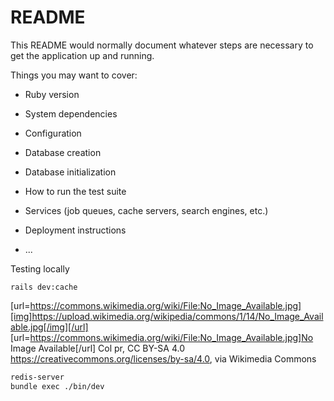 # README

This README would normally document whatever steps are necessary to get the
application up and running.

Things you may want to cover:

* Ruby version

* System dependencies

* Configuration

* Database creation

* Database initialization

* How to run the test suite

* Services (job queues, cache servers, search engines, etc.)

* Deployment instructions

* ...


Testing locally

`rails dev:cache`


[url=https://commons.wikimedia.org/wiki/File:No_Image_Available.jpg][img]https://upload.wikimedia.org/wikipedia/commons/1/14/No_Image_Available.jpg[/img][/url]
[url=https://commons.wikimedia.org/wiki/File:No_Image_Available.jpg]No Image Available[/url]
Col pr, CC BY-SA 4.0 <https://creativecommons.org/licenses/by-sa/4.0>, via Wikimedia Commons


```bash
redis-server
bundle exec ./bin/dev
```
